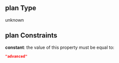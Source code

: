 ## plan Type

unknown

## plan Constraints

**constant**: the value of this property must be equal to:

```json
"advanced"
```
